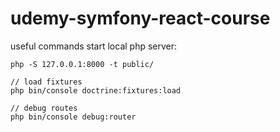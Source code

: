 # udemy-symfony-react-course

useful commands
start local php server:  
```
php -S 127.0.0.1:8000 -t public/
```
```
// load fixtures
php bin/console doctrine:fixtures:load
```

```
// debug routes
php bin/console debug:router
```
